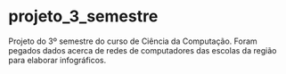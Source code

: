 # projeto_3_semestre
Projeto do 3º semestre do curso de Ciência da Computação. Foram pegados dados acerca de redes de computadores das escolas da região para elaborar infográficos.
